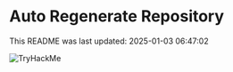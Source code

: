# Auto Regenerate Repository

This README was last updated: 2025-01-03 06:47:02

 ![TryHackMe](https://tryhackme.com/badge/533634)